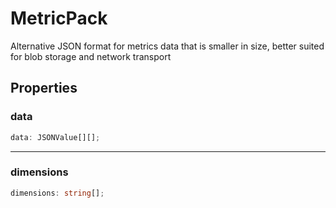 # MetricPack

Alternative JSON format for metrics data that is smaller in size, better suited for blob storage and network transport

## Properties

### data

```ts
data: JSONValue[][];
```

---

### dimensions

```ts
dimensions: string[];
```
